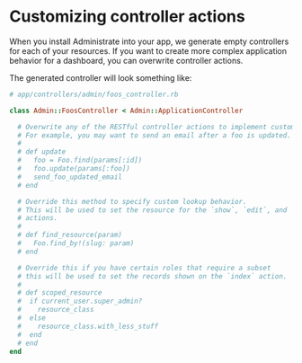 # Customizing controller actions

When you install Administrate into your app,
we generate empty controllers for each of your resources.
If you want to create more complex application behavior for a dashboard,
you can overwrite controller actions.

The generated controller will look something like:

```ruby
# app/controllers/admin/foos_controller.rb

class Admin::FoosController < Admin::ApplicationController

  # Overwrite any of the RESTful controller actions to implement custom behavior
  # For example, you may want to send an email after a foo is updated.
  #
  # def update
  #   foo = Foo.find(params[:id])
  #   foo.update(params[:foo])
  #   send_foo_updated_email
  # end

  # Override this method to specify custom lookup behavior.
  # This will be used to set the resource for the `show`, `edit`, and `update`
  # actions.
  #
  # def find_resource(param)
  #   Foo.find_by!(slug: param)
  # end

  # Override this if you have certain roles that require a subset
  # this will be used to set the records shown on the `index` action.
  #
  # def scoped_resource
  #  if current_user.super_admin?
  #    resource_class
  #  else
  #    resource_class.with_less_stuff
  #  end
  # end
end
```
